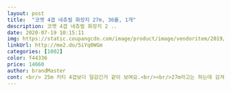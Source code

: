 ```yaml
---
layout: post 
title:  "코멧 4겹 네츄럴 화장지 27m, 36롤, 1개" 
description: 코멧 4겹 네츄럴 화장지 2 ..
date: 2020-07-19 10:15:11 
img: https://static.coupangcdn.com/image/product/image/vendoritem/2019/10/30/4403184640/bac7bf36-a293-4f28-8a17-4d2e2b64fa49.jpg 
linkUrl: http://me2.do/5iYq0WGm 
categories: [1002] 
color: f44336 
price: 14660 
author: brandMaster 
cont: <br/> 25m 키티 4겹보다 덜감긴거 같이 보여요.<br/><br/>27m라고는 하는데 감겨있는거 보면<br/>4겹이라 괜찮을 것 같아 구매하게 되었습니다<br/>4겹화장지를 이것 저것 써보다가<br/>가격은 더 저렴합니다<br/>거친 느낌이 많이 들어서 닦을 때 느낌이 별로 안 좋습니다<br/>구매 해봤어요.<br/><br/>다 쓰려니 한숨이 .<br/>.<br/> ;<br/>다른 브랜드와 비교 해서도 두께 차이는 안나고<br/>다시는  안 살 것 같아요<br/>단 화장실에서 장기간 사용하는거는 비추하구요<br/>막 쓰기 좋은 화장지로는 좋겠네요.<br/><br/>만졌을 때 느낌은 약간  .<br/>.<br/> 뭐 랄까.<br/>.<br/>키친타올 같이 뻣뻣해요<br/>만족합니다 잘 구매한 것 같습니다<br/>배송도 깔끙하게 오고<br/> 
---
```

 